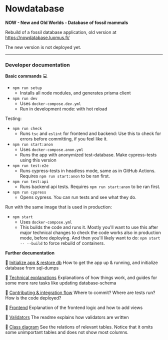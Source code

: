 # Nowdatabase

**NOW - New and Old Worlds - Database of fossil mammals**

Rebuild of a fossil database application, old version at https://nowdatabase.luomus.fi/ 

The new version is not deployed yet.

_____

### Developer documentation

**Basic commands** :computer:

+ `npm run setup`
  + Installs all node modules, and generates prisma client
+ `npm run dev` 
  + Uses `docker-compose.dev.yml`
  + Run in development mode: with hot reload

Testing:

+ `npm run check`
  + Runs `tsc` and `eslint` for frontend and backend: Use this to check for errors before committing, if you feel like it.
+ `npm run start:anon`
  + Uses `docker-compose.anon.yml`
  + Runs the app with anonymized test-database. Make cypress-tests using this version
+ `npm run test:e2e`
  + Runs cypress-tests in headless mode, same as in GitHub Actions. Requires `npm run start:anon` to be ran first.
+ `npm run test:api`
  + Runs backend api tests. Requires `npm run start:anon` to be ran first.
+ `npm run cypress`
  + Opens cypress. You can run tests and see what they do.

Run with the same image that is used in production:

+ `npm start`
  + Uses `docker-compose.yml`
  + This builds the code and runs it. Mostly you'll want to use this after major technical changes to check the code works also in production mode, before deploying. And then you'll likely want to do: `npm start -- --build` to force rebuild of containers.

**Further documentation**

:rocket: [Initialize app & restore db](documentation/init.md) How to get the app up & running, and initialize database from sql-dumps

:wrench: [Technical explanations](documentation/technical_explanations.md) Explanations of how things work, and guides for some more rare tasks like updating database-schema

:raised_hands: [Contributing & integration flow](documentation/contributing.md) Where to commit? Where are tests run? How is the code deployed?

:memo: [Frontend](documentation/frontend.md) Explanation of the frontend logic and how to add views

:mag_right: [Validators](frontend/src/validators/) The readme explains how validators are written

:mag_right: [Class diagram](documentation/class_diagram.md) See the relations of relevant tables. Notice that it omits some unimportant tables and does not show most columns.
